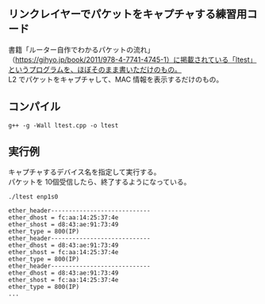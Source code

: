 ## リンクレイヤーでパケットをキャプチャする練習用コード
書籍「ルーター自作でわかるパケットの流れ」（https://gihyo.jp/book/2011/978-4-7741-4745-1）に掲載されている「ltest」というプログラムを、ほぼそのまま書いただけのもの。  
L2 でパケットをキャプチャして、MAC 情報を表示するだけのもの。

## コンパイル
```
g++ -g -Wall ltest.cpp -o ltest
```

## 実行例
キャプチャするデバイス名を指定して実行する。  
パケットを 10個受信したら、終了するようになっている。
```
./ltest enp1s0

ether_header----------------------------
ether_dhost = fc:aa:14:25:37:4e
ether_shost = d8:43:ae:91:73:49
ether_type = 800(IP)
ether_header----------------------------
ether_dhost = d8:43:ae:91:73:49
ether_shost = fc:aa:14:25:37:4e
ether_type = 800(IP)
ether_header----------------------------
ether_dhost = d8:43:ae:91:73:49
ether_shost = fc:aa:14:25:37:4e
ether_type = 800(IP)
...
```
